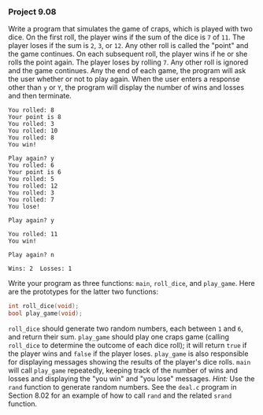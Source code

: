 ### Project 9.08
Write a program that simulates the game of craps, which is played with two dice. On the first roll, the player wins if the sum of the dice is `7` of `11`. The player loses if the sum is `2`, `3`, or `12`. Any other roll is called the "point" and the game continues. On each subsequent roll, the player wins if he or she rolls the point again. The player loses by rolling `7`. Any other roll is ignored and the game continues. Any the end of each game, the program will ask the user whether or not to play again. When the user enters a response other than `y` or `Y`, the program will display the number of wins and losses and then terminate.
```
You rolled: 8
Your point is 8
You rolled: 3
You rolled: 10
You rolled: 8
You win!

Play again? y
You rolled: 6
Your point is 6
You rolled: 5
You rolled: 12
You rolled: 3
You rolled: 7
You lose!

Play again? y

You rolled: 11
You win!

Play again? n

Wins: 2  Losses: 1
```
Write your program as three functions: `main`, `roll_dice`, and `play_game`. Here are the prototypes for the latter two functions:
```c
int roll_dice(void);
bool play_game(void);
```
`roll_dice` should generate two random numbers, each between `1` and `6`, and return their sum. `play_game` should play one craps game (calling `roll_dice` to determine the outcome of each dice roll); it will return `true` if the player wins and `false` if the player loses. `play_game` is also responsible for displaying messages showing the results of the player's dice rolls. `main` will call `play_game` repeatedly, keeping track of the number of wins and losses and displaying the "you win" and "you lose" messages. *Hint:* Use the `rand` function to generate random numbers. See the `deal.c` program in Section 8.02 for an example of how to call `rand` and the related `srand` function.
